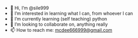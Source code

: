 - 👋 Hi, I’m @sile999
- 👀 I’m interested in learning what I can, from whoever I can
- 🌱 I’m currently learning (self teaching) python
- 💞️ I’m looking to collaborate on, anything really
- 📫 How to reach me: mcdee666999@gmail.com

<!---
sile999/sile999 is a ✨ special ✨ repository because its `README.md` (this file) appears on your GitHub profile.
You can click the Preview link to take a look at your changes.
--->
